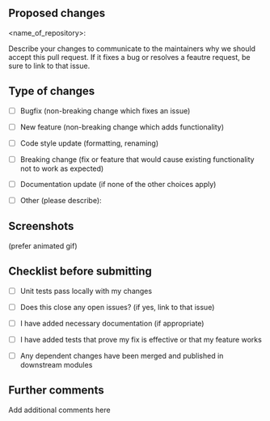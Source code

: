 ## Proposed changes

<name_of_repository>: 

Describe your changes to communicate to the maintainers why we should accept this pull request. If it fixes a bug or resolves a feautre request, be sure to link to that issue.


## Type of changes


 - [ ] Bugfix (non-breaking change which fixes an issue)
 - [ ] New feature (non-breaking change which adds functionality)
 - [ ] Code style update (formatting, renaming)
 - [ ] Breaking change (fix or feature that would cause existing functionality not to work as expected)
 - [ ] Documentation update (if none of the other choices apply)
 - [ ] Other (please describe):


## Screenshots 
(prefer animated gif)
## Checklist before submitting
- [ ] Unit tests pass locally with my changes
- [ ] Does this close any open issues? (if yes, link to that issue)
- [ ] I have added necessary documentation (if appropriate)
- [ ] I have added tests that prove my fix is effective or that my feature works
- [ ] Any dependent changes have been merged and published in downstream modules



## Further comments

Add additional comments here
